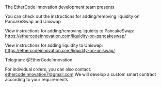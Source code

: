 The EtherCode Innovation development team presents

You can check out the instructions for adding/removing liquidity on PancakeSwap and Uniswap

View instructions for adding/removing liquidity to PancakeSwap: https://ethercodeinnovation.com/liquidity-on-pancakeswap/

View instructions for adding liquidity to Uniswap: https://ethercodeinnovation.com/liquidity-on-uniswap/

Telegram: @EtherCodeInnovation

For individual orders, you can also contact: ethercodeinnovation7@gmail.com We will develop a custom smart contract according to your requirements
